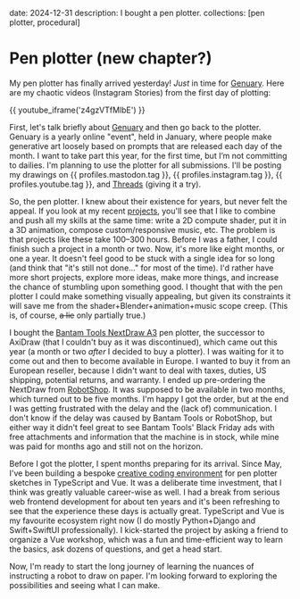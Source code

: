 date: 2024-12-31
description: I bought a pen plotter.
collections: [pen plotter, procedural]

Pen plotter (new chapter?)
==========================

My pen plotter has finally arrived yesterday! _Just_ in time for [Genuary][]. Here are my chaotic videos (Instagram Stories) from the first day of plotting:

{{ youtube_iframe('z4gzVTfMlbE') }}

First, let's talk briefly about [Genuary][] and then go back to the plotter. Genuary is a yearly online "event", held in January, where people make generative art loosely based on prompts that are released each day of the month. I want to take part this year, for the first time, but I’m not committing to dailies. I'm planning to use the plotter for all submissions. I'll be posting my drawings on {{ profiles.mastodon.tag }}, {{ profiles.instagram.tag }}, {{ profiles.youtube.tag }}, and [Threads][] (giving it a try).

So, the pen plotter. I knew about their existence for years, but never felt the appeal. If you look at my recent [projects](/), you'll see that I like to combine and push all my skills at the same time: write a 2D compute shader, put it in a 3D animation, compose custom/responsive music, etc. The problem is that projects like these take 100–300 hours. Before I was a father, I could finish such a project in a month or two. Now, it's more like eight months, or one a year. It doesn't feel good to be stuck with a single idea for so long (and think that "it's still not done..." for most of the time). I'd rather have more short projects, explore more ideas, make more things, and increase the chance of stumbling upon something good. I thought that with the pen plotter I could make something visually appealing, but given its constraints it will save me from the shader+Blender+animation+music scope creep. (This is, of course, <strike>a lie</strike> only partially true.)

I bought the [Bantam Tools NextDraw A3][NextDraw] pen plotter, the successor to AxiDraw (that I couldn't buy as it was discontinued), which came out this year (a month or two _after_ I decided to buy a plotter). I was waiting for it to come out and then to become available in Europe. I wanted to buy it from an European reseller, because I didn't want to deal with taxes, duties, US shipping, potential returns, and  warranty. I ended up pre-ordering the NextDraw from [RobotShop][]. It was supposed to be available in two months, which turned out to be five months. I'm happy I got the order, but at the end I was getting frustrated with the delay and the (lack of) communication. I don't know if the delay was caused by Bantam Tools or RobotShop, but either way it didn't feel great to see Bantam Tools' Black Friday ads with free attachments and information that the machine is in stock, while mine was paid for months ago and still not on the horizon.

Before I got the plotter, I spent months preparing for its arrival. Since May, I've been building a bespoke [creative coding environment][Construct] for pen plotter sketches in TypeScript and Vue. It was a deliberate time investment, that I think was greatly valuable career-wise as well. I had a break from serious web frontend development for about ten years and it's been refreshing to see that the experience these days is actually great. TypeScript and Vue is my favourite ecosystem right now (I do mostly Python+Django and Swift+SwiftUI professionally). I kick-started the project by asking a friend to organize a Vue workshop, which was a fun and time-efficient way to learn the basics, ask dozens of questions, and get a head start.

Now, I'm ready to start the long journey of learning the nuances of instructing a robot to draw on paper. I'm looking forward to exploring the possibilities and seeing what I can make.

  [Genuary]: https://genuary.art/
  [Threads]: https://www.threads.net/@narfdotpl
  [NextDraw]: https://store.bantamtools.com/products/bantam-tools-nextdraw-1117
  [RobotShop]: https://eu.robotshop.com
  [Construct]: https://vis.social/@narf/113430319368625974
